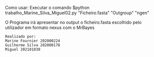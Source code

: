 Como usar: Executar o comando $python trabalho_Marine_Silva_Miguel02.py "Ficheiro.fasta" "Outgroup" "ngen"

O Programa irá apresentar no output o ficheiro.fasta escolhido pelo utilizador em formato nexus com o MrBayes

    Realizado por:
    Marine Fournier 202000224
    Guilherme Silva 202000178
    Miguel 202101030
    

